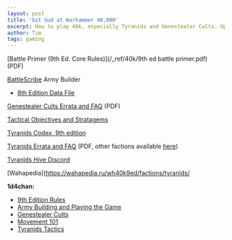 ```yaml
---
layout: post
title: 'Git Gud at Warhammer 40,000'
excerpt: How to play 40k, especially Tyranids and Genestealer Cults. Updated for 9th edition!
author: Tim
tags: gaming
---
```


[Battle Primer (9th Ed. Core Rules)](/_ref/40k/9th ed battle primer.pdf) (PDF)  

[BattleScribe](https://battlescribe.net/) Army Builder  
* [8th Edition Data File](/papers/40k_8th_ed.bsi)

[Genestealer Cults Errata and FAQ](/_ref/40k/gs_cults_errata.pdf) (PDF)  

[Tactical Objectives and Stratagems](/_ref/40k/tyranids_ref.html)

[Tyranids Codex, 9th edition](/papers/Tyranid_Codex_9e_Leak_-_Updated.pdf)

[Tyranids Errata and FAQ](/_ref/40k/warhammer_40000_tyranids_en.pdf) (PDF, other factions available [here](https://www.warhammer-community.com/faqs/#warhammer-40000))  

[Tyranids Hive Discord](https://discord.com/invite/bHT4vbA)

[Wahapedia](https://wahapedia.ru/wh40k9ed/factions/tyranids/

**1d4chan:**
* [9th Edition Rules](https://1d4chan.org/wiki/Warhammer_40,000_9th_Edition)
* [Army Building and Playing the Game](https://1d4chan.org/wiki/Warhammer_40,000/Tactics_(9E))  
* [Genestealer Cults](https://1d4chan.org/wiki/Warhammer_40,000/Tactics/Genestealer_Cults_(9E))  
* [Movement 101](https://1d4chan.org/wiki/Warhammer_40,000/Tactics/Movement_101_(9E))  
* [Tyranids Tactics](https://1d4chan.org/wiki/Warhammer_40,000/9th_Edition_Tactics/Tyranids)  
